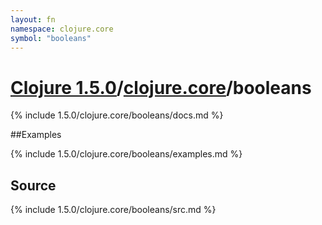 ```yaml
---
layout: fn
namespace: clojure.core
symbol: "booleans"
---
```


# [Clojure 1.5.0](../../)/[clojure.core](../)/booleans

{% include 1.5.0/clojure.core/booleans/docs.md %}

##Examples

{% include 1.5.0/clojure.core/booleans/examples.md %}
## Source
{% include 1.5.0/clojure.core/booleans/src.md %}

